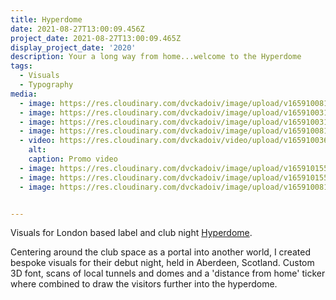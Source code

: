 ```yaml
---
title: Hyperdome
date: 2021-08-27T13:00:09.456Z
project_date: 2021-08-27T13:00:09.465Z
display_project_date: '2020'
description: Your a long way from home...welcome to the Hyperdome
tags:
  - Visuals
  - Typography
media:
  - image: https://res.cloudinary.com/dvckadoiv/image/upload/v1659100817/Soft%20Refresh/hyperdome/font_m2p6wo.jpg
  - image: https://res.cloudinary.com/dvckadoiv/image/upload/v1659100314/Soft%20Refresh/hyperdome/2H6A3882_buo7lz.jpg
  - image: https://res.cloudinary.com/dvckadoiv/image/upload/v1659100315/Soft%20Refresh/hyperdome/2H6A3937_gr98jg.jpg
  - image: https://res.cloudinary.com/dvckadoiv/image/upload/v1659100817/Soft%20Refresh/hyperdome/distance_from_home_calculator_y6ukwd.png
  - video: https://res.cloudinary.com/dvckadoiv/video/upload/v1659100365/Soft%20Refresh/hyperdome/promo_ytfltu.mp4
    alt: 
    caption: Promo video
  - image: https://res.cloudinary.com/dvckadoiv/image/upload/v1659101551/Soft%20Refresh/hyperdome/tunnel_jkosxf.jpg
  - image: https://res.cloudinary.com/dvckadoiv/image/upload/v1659101552/Soft%20Refresh/hyperdome/tunnel2_yrgqxn.jpg
  - image: https://res.cloudinary.com/dvckadoiv/image/upload/v1659100819/Soft%20Refresh/hyperdome/font-2_zy4blr.jpg


---
```

Visuals for London based label and club night [Hyperdome](https://soundcloud.com/hyperdomeuk).

Centering around the club space as a portal into another world, I created bespoke visuals for their debut night, held in Aberdeen, Scotland. Custom 3D font, scans of local tunnels and domes and a 'distance from home' ticker where combined to draw the visitors further into the hyperdome.